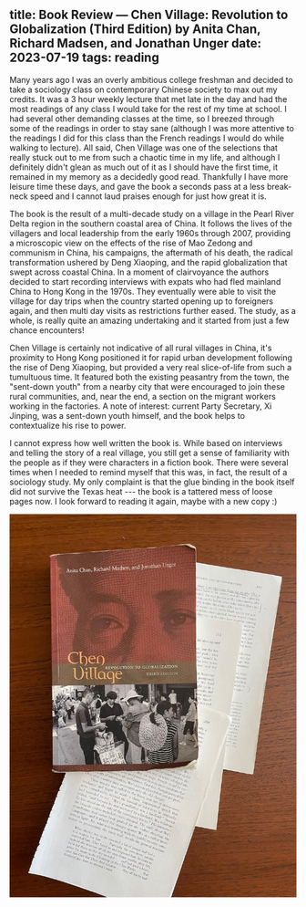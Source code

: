 title: Book Review — Chen Village: Revolution to Globalization (Third Edition) by Anita Chan, Richard Madsen, and Jonathan Unger
date: 2023-07-19
tags: reading
---

Many years ago I was an overly ambitious college freshman and decided to take a sociology class on contemporary Chinese society to max out my credits. It was a 3 hour weekly lecture that met late in the day and had the most readings of any class I would take for the rest of my time at school. I had several other demanding classes at the time, so I breezed through some of the readings in order to stay sane (although I was more attentive to the readings I did for this class than the French readings I would do while walking to lecture). All said, Chen Village was one of the selections that really stuck out to me from such a chaotic time in my life, and although I definitely didn't glean as much out of it as I should have the first time, it remained in my memory as a decidedly good read. Thankfully I have more leisure time these days, and gave the book a seconds pass at a less break-neck speed and I cannot laud praises enough for just how great it is.

The book is the result of a multi-decade study on a village in the Pearl River Delta region in the southern coastal area of China. It follows the lives of the villagers and local leadership from the early 1960s through 2007, providing a microscopic view on the effects of the rise of Mao Zedong and communism in China, his campaigns, the aftermath of his death, the radical transformation ushered by Deng Xiaoping, and the rapid globalization that swept across coastal China. In a moment of clairvoyance the authors decided to start recording interviews with expats who had fled mainland China to Hong Kong in the 1970s. They eventually were able to visit the village for day trips when the country started opening up to foreigners again, and then multi day visits as restrictions further eased. The study, as a whole, is really quite an amazing undertaking and it started from just a few chance encounters!

Chen Village is certainly not indicative of all rural villages in China, it's proximity to Hong Kong positioned it for rapid urban development following the rise of Deng Xiaoping, but provided a very real slice-of-life from such a tumultuous time. It featured both the existing peasantry from the town, the "sent-down youth" from a nearby city that were encouraged to join these rural communities, and, near the end, a section on the migrant workers working in the factories. A note of interest: current Party Secretary, Xi Jinping, was a sent-down youth himself, and the book helps to contextualize his rise to power.

I cannot express how well written the book is. While based on interviews and telling the story of a real village, you still get a sense of familiarity with the people as if they were characters in a fiction book. There were several times when I needed to remind myself that this was, in fact, the result of a sociology study. My only complaint is that the glue binding in the book itself did not survive the Texas heat --- the book is a tattered mess of loose pages now. I look forward to reading it again, maybe with a new copy :)

![Book](chenVillage.jpeg)

